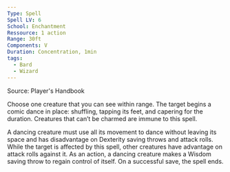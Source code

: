 ```yaml
---
Type: Spell
Spell LV: 6
School: Enchantment
Ressource: 1 action
Range: 30ft
Components: V
Duration: Concentration, 1min
tags:
  - Bard
  - Wizard
---
```

Source: Player's Handbook

Choose one creature that you can see within range. The target begins a comic dance in place: shuffling, tapping its feet, and capering for the duration. Creatures that can’t be charmed are immune to this spell.

A dancing creature must use all its movement to dance without leaving its space and has disadvantage on Dexterity saving throws and attack rolls. While the target is affected by this spell, other creatures have advantage on attack rolls against it. As an action, a dancing creature makes a Wisdom saving throw to regain control of itself. On a successful save, the spell ends.